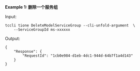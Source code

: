 **Example 1: 删除一个服务组**



Input: 

```
tccli tione DeleteModelServiceGroup --cli-unfold-argument  \
    --ServiceGroupId ms-xxxxxx
```

Output: 
```
{
    "Response": {
        "RequestId": "1cb0e984-d1eb-4dc1-944d-64b7f1a4d143"
    }
}
```

